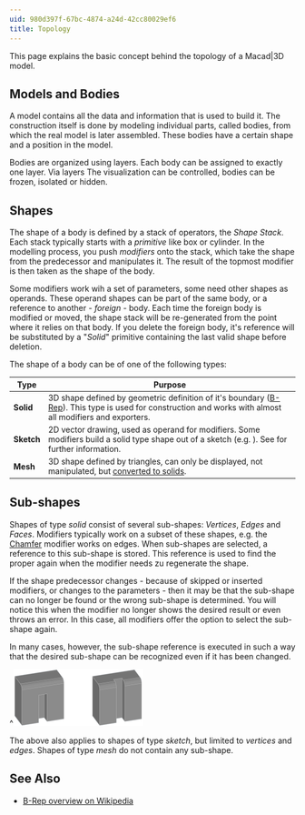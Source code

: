 ```yaml
---
uid: 980d397f-67bc-4874-a24d-42cc80029ef6
title: Topology
---
```

This page explains the basic concept behind the topology of a Macad\|3D model.

## Models and Bodies

A model contains all the data and information that is used to build it. The construction itself is done by modeling individual parts, called bodies, from which the real model is later assembled. These bodies have a certain shape and a position in the model.

Bodies are organized using layers. Each body can be assigned to exactly one layer. Via layers The visualization can be controlled, bodies can be frozen, isolated or hidden.

## Shapes

The shape of a body is defined by a stack of operators, the _Shape Stack_. Each stack typically starts with a _primitive_ like box or cylinder. In the modelling process, you push _modifiers_ onto the stack, which take the shape from the predecessor and manipulates it. The result of the topmost modifier is then taken as the shape of the body.

Some modifiers work wih a set of parameters, some need other shapes as operands. These operand shapes can be part of the same body, or a reference to another - _foreign_ - body. Each time the foreign body is modified or moved, the shape stack will be re-generated from the point where it relies on that body. If you delete the foreign body, it's reference will be substituted by a "_Solid_" primitive containing the last valid shape before deletion.

The shape of a body can be of one of the following types:

Type       | Purpose
-----------|-------------------------
__Solid__  | 3D shape defined by geometric definition of it's boundary ([B-Rep](xref:980d397f-67bc-4874-a24d-42cc80029ef6#see-also)). This type is used for construction and works with almost all modifiers and exporters.
__Sketch__ | 2D vector drawing, used as operand for modifiers. Some modifiers build a solid type shape out of a sketch (e.g. [](xref:240a3c08-f9a0-4e31-88e0-7b034c1d9f9d)). See [](xref:0dc12d15-5450-460c-909b-f25ed1cf4b7e) for further information.
__Mesh__   | 3D shape defined by triangles, can only be displayed, not manipulated, but [converted to solids](xref:e0d6ed71-f1fa-481b-94b4-c7f76591b1b4#shape-stack-converter).


## Sub-shapes

Shapes of type _solid_ consist of several sub-shapes: _Vertices_, _Edges_ and _Faces_. Modifiers typically work on a subset of these shapes, e.g. the [Chamfer](xref:28fda54f-4380-45f4-b55e-23093b6dc6de) modifier works on edges. When sub-shapes are selected, a reference to this sub-shape is stored. This reference is used to find the proper again when the modifier needs zu regenerate the shape.

If the shape predecessor changes - because of skipped or inserted modifiers, or changes to the parameters - then it may be that the sub-shape can no longer be found or the wrong sub-shape is determined. You will notice this when the modifier no longer shows the desired result or even throws an error. In this case, all modifiers offer the option to select the sub-shape again. 

In many cases, however, the sub-shape reference is executed in such a way that the desired sub-shape can be recognized even if it has been changed.

^![Example of finding the shape again even after splitting](TopologySubshapeReferenceNotch.png)

The above also applies to shapes of type _sketch_, but limited to _vertices_ and _edges_. Shapes of type _mesh_ do not contain any sub-shape.

## See Also
- [B-Rep overview on Wikipedia](https://en.wikipedia.org/wiki/Boundary_representation)